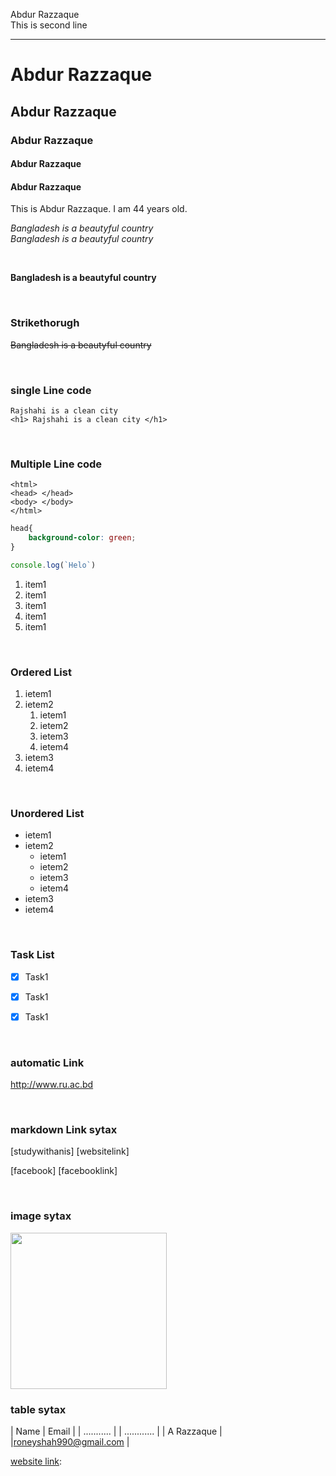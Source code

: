 <!--markdown tutorial-->
Abdur Razzaque<br/>
This is second line


---

# Abdur Razzaque

## Abdur Razzaque

### Abdur Razzaque

#### Abdur Razzaque

#### Abdur Razzaque

<p>This is Abdur Razzaque. I am 44 years old.</p>

<i>Bangladesh is a beautyful country</i><br/>
_Bangladesh is a beautyful country_


<br/>

__Bangladesh is a beautyful country__

<br/>

### Strikethorugh

~~Bangladesh is a beautyful country~~


<br/>

### single Line code
`Rajshahi is a clean city`  
`<h1> Rajshahi is a clean city </h1>`

<br/>

### Multiple Line code

```
<html>
<head> </head>
<body> </body>
</html>
```

```css
head{
    background-color: green;
}
```

```javascript
console.log(`Helo`)
```


<ol> 
<li> item1 </li>
<li> item1 </li>
<li> item1 </li>
<li> item1 </li>
<li> item1 </li>
</ol>


<br/>

### Ordered List
1. ietem1
2. ietem2
    1. ietem1
    2. ietem2
    3. ietem3
    4. ietem4
3. ietem3
4. ietem4


<br/>

### Unordered List

- ietem1
- ietem2
    - ietem1
    - ietem2
    - ietem3
    - ietem4
- ietem3
- ietem4

<br/>

### Task List

- [x] Task1
- [x] Task1
- [x] Task1


<br/>

### automatic Link
http://www.ru.ac.bd

<br/>

### markdown Link sytax
[studywithanis] [websitelink]

[facebook] [facebooklink]

<br/>

### image sytax

<!-- ![profile](./images/me -->


<img src="./images/me" width="250"/>



<br/>

### table sytax

| Name | Email  |
| ...........  | | ............ |
| A Razzaque | |roneyshah990@gmail.com |



<!-- all link is here -->
[website link]: http://wwww.ru.ac.bd
[website link]: 






